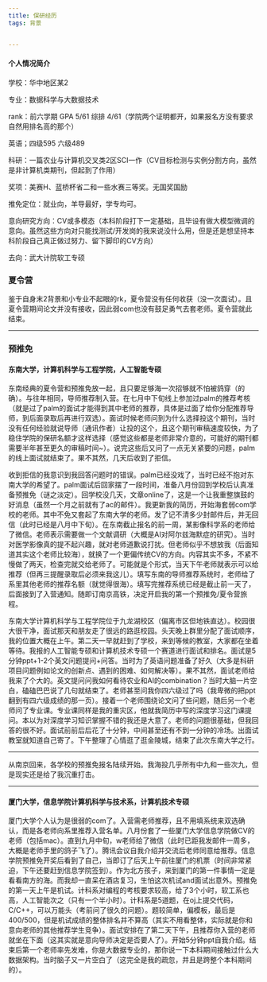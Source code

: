 ```yaml
---
title: 保研经历
tags: 背景


---
```


<!--more-->

#### 个人情况简介

学校：华中地区某2

专业：数据科学与大数据技术

rank：前六学期 GPA 5/61 综排 4/61（学院两个证明都开，如果报名方没有要求自然用排名高的那个）

英语；四级595 六级489

科研：一篇农业与计算机交叉类2区SCI一作（CV目标检测与实例分割方向，虽然是非计算机类期刊，但起到了作用）

奖项：美赛H、蓝桥杯省二和一些水赛三等奖。无国奖国励

推免定位：就业向，羊导最好，学专均可。

意向研究方向：CV或多模态（本科阶段打下一定基础，且毕设有做大模型微调的意向。虽然这些方向对只能找测试/开发岗的我来说没什么用，但是还是想坚持本科阶段自己真正做过努力、留下脚印的CV方向）


去向：武大计院软工专硕

### 夏令营
鉴于自身末2背景和小专业不起眼的rk，夏令营没有任何收获（没一次面试）。且夏令营期间论文并没有接收，因此弱com也没有鼓足勇气去套老师。夏令营就此结束。

---

### 预推免

#### 东南大学，计算机科学与工程学院，人工智能专硕
  
  东南经典的夏令营和预推免放一起，且只要足够海一次招够就不怕被鸽穿（的确）。与往年相同，导师推荐制入营。在七月中下旬线上参加过palm的推荐考核（就是过了palm的面试才能得到其中老师的推荐，具体是过面了给你分配推荐导师，到后面录取后再进行双选）。面试时候老师问到为什么选择投这个期刊，当时没有任何经验就说导师（通讯作者）让投的这个，且这个期刊审稿速度较快，为了稳住学院的保研名额才这样选择（感觉这些都是老师非常介意的，可能好的期刊都需要半年甚至更久的审稿时间~）。说完这些后又问了一点无关紧要的问题，palm的线上面试就结束了。果不其然，几天后收到了拒信。

  收到拒信的我意识到我回答问题时的错误。palm已经没戏了，当时已经不抱对东南大学的希望了。palm面试后回家摆了一段时间，准备八月份回到学校后认真准备预推免（谜之淡定）。回学校没几天，文章online了，这是一个让我重整旗鼓的好消息（虽然一个月之前就有了ac的邮件）。我更新我的简历，开始海套弱com学校的老师。其中不免又套起了东南大学的老师。发了记不清多少封邮件后，并无回信（此时已经是八月中下旬）。在东南截止报名的前一周，某影像科学系的老师给了微信。老师表示需要做一个文献调研（大概是AI对阿尔兹海默症的研究）。当时对医学影像真的提不起兴趣，就对老师道歉说打扰。但老师似乎不想放我（后面知道其实这个老师比较海），就换了一个更偏传统CV的方向。内容其实不多，不紧不慢做了两天，检查完就交给老师了。可能就是个形式，当天下午老师就表示可以给推荐（但再三提醒录取后必须来我这儿）。填写东南的导师推荐系统时，老师给了系里其他老师的推荐名额（就觉得很海）。填写完推荐系统已经是截止前一天了，后面接到了入营通知。随即订南京高铁，决定开启我的第一个预推免/夏令营旅程。

  东南大学计算机科学与工程学院位于九龙湖校区（偏离市区但地铁直达）。校园很大很干净，面试那天和朋友走了很远的路逛校园。头天晚上群里分配了面试顺序，我的位置大概在上午。第二天一早就赶到了学校，来到等候的教室，大家都在坐着等待。我报的人工智能专硕和计算机技术专硕一个赛道进行面试和排名。面试是5分钟ppt+1-2个英文问题提问+问答。当时为了英语问题准备了好久（大多是科研项目问题例如论文的创新点、遇到的困难、如何解决等）。果不其然，面试老师给我来了个大的。英文提问问我如何看待农业和AI的combination？当时大脑一片空白，磕磕巴巴说了几句就结束了。老师甚至问我你四六级过了吗（我卑微的把ppt翻到有四六级成绩的那一页）。接着一个老师围绕论文问了些问题，随后另一个老师问了专业课。专业课同样是我的重灾区，他就我简历中写的深度学习这门课提问。本以为对深度学习知识掌握不错的我还是大意了。老师的问题很基础，但我回答的很不好。面试前前后后花了十分钟，中间甚至还有不到一分钟的冷场。出面试教室就知道自己寄了。下午整理了心情逛了逛金陵城，结束了此次东南大学之行。


---

从南京回来，各学校的预推免报名陆续开始。我海投几乎所有中九和一些次九，但是现实还是给了我沉重打击。

---

#### 厦门大学，信息学院计算机科学与技术系，计算机技术专硕
  
  厦门大学个人认为是很弱的com了。入营需老师推荐，且不用填系统来双选确认，而是各老师向系里推荐入营名单。八月份套了一些厦门大学信息学院做CV的老师（包括mac）。直到九月中旬，w老师给了微信（此时已距我发邮件一周多，大概是老师手里的鸽子飞了）。腾讯会议自我介绍并交流后老师同意给推荐。信息学院预推免开奖后看到了自己，当即订了后天上午前往厦门的机票（时间非常紧迫，下午还要赶到信息学院签到）。作为北方孩子，来到厦门的第一件事情一定是看看南方的海。而我却一直呆在酒店复习，生怕这次机试and面试出意外。预推免的第一天上午是机试。计科系对编程的考核要求较高，给了3个小时，软工系也高，人工智能次之（只有一个半小时）。计科系是5道题，在oj上提交代码，C/C++，可以万能头（考前问了很久的问题）。题较简单，偏模板，最后是400/500，但是机试成绩的整体排名并不算高（其实不用看整体，实际就是你和意向老师的其他推荐学生竞争）。面试安排在了第二天下午，且推荐你入营的老师就坐在下面（这其实就是意向导师决定是否要人了）。开始5分钟ppt自我介绍。结束后第一个老师率先发难，你是大数据专业的，那你说一下本科期间接触过什么大数据架构。当时脑子又一片空白了（这完全是我的疏忽，并且是跨整个本科期间的）。